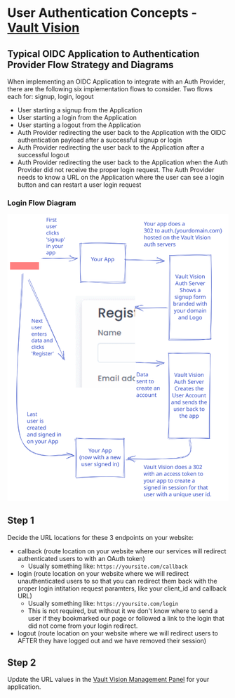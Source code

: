 User Authentication Concepts - [Vault Vision](https://vaultvision.com) 
==================

## Typical OIDC Application to Authentication Provider Flow Strategy and Diagrams

When implementing an OIDC Application to integrate with an Auth Provider, there are the following six implementation flows to consider. Two flows each for: signup, login, logout
- User starting a signup from the Application
- User starting a login from the Application
- User starting a logout from the Application
- Auth Provider redirecting the user back to the Application with the OIDC authentication payload after a successful signup or login
- Auth Provider redirecting the user back to the Application after a successful logout
- Auth Provider redirecting the user back to the Application when the Auth Provider did not receive the proper login request.  The Auth Provider needs to know a URL on the Application where the user can see a login button and can restart a user login request


### Login Flow Diagram
![Login Flow](concepts/concept1.svg)

## Step 1

Decide the URL locations for these 3 endpoints on your website:

- callback (route location on your website where our services will redirect authenticated users to with an OAuth token)
  - Usually something like: ```https://yoursite.com/callback```
- login (route location on your website where we will redirect unauthenticated users to so that you can redirect them back with the proper login intitation request paramters, like your client_id and callback URL)
  - Usually something like: ```https://yoursite.com/login```
  - This is not required, but without it we don't know where to send a user if they bookmarked our page or followed a link to the login that did not come from your login redirect.
- logout (route location on your website where we will redirect users to AFTER they have logged out and we have removed their session)


## Step 2

Update the URL values in the [Vault Vision Management Panel](https://manage.vaultvision.com/go#applications) for your application.


